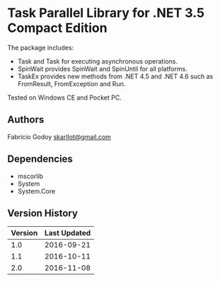 # Task Parallel Library for .NET 3.5 Compact Edition

The package includes:
* Task and Task<T> for executing asynchronous operations.
* SpinWait provides SpinWait and SpinUntil for all platforms.
* TaskEx provides new methods from .NET 4.5 and .NET 4.6 such as FromResult, FromException and Run.

Tested on Windows CE and Pocket PC.

## Authors
Fabrício Godoy <skarllot@gmail.com>

## Dependencies
* mscorlib
* System
* System.Core

## Version History

Version | Last Updated
--- | ---
1.0 | 2016-09-21
1.1 | 2016-10-11
2.0 | 2016-11-08
